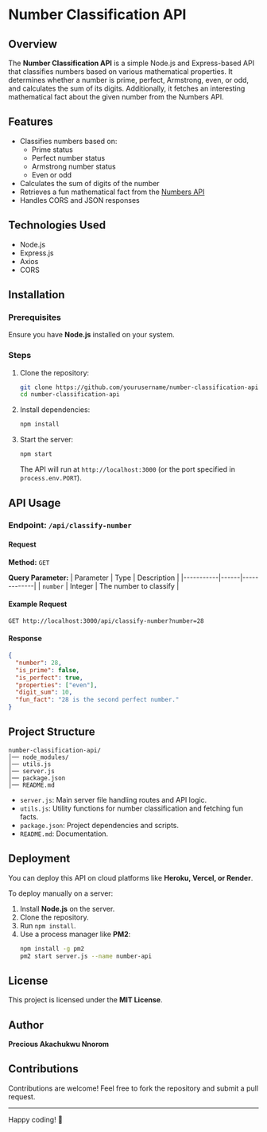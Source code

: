 # Number Classification API

## Overview
The **Number Classification API** is a simple Node.js and Express-based API that classifies numbers based on various mathematical properties. It determines whether a number is prime, perfect, Armstrong, even, or odd, and calculates the sum of its digits. Additionally, it fetches an interesting mathematical fact about the given number from the Numbers API.

## Features
- Classifies numbers based on:
  - Prime status
  - Perfect number status
  - Armstrong number status
  - Even or odd
- Calculates the sum of digits of the number
- Retrieves a fun mathematical fact from the [Numbers API](http://numbersapi.com/)
- Handles CORS and JSON responses

## Technologies Used
- Node.js
- Express.js
- Axios
- CORS

## Installation
### Prerequisites
Ensure you have **Node.js** installed on your system.

### Steps
1. Clone the repository:
   ```sh
   git clone https://github.com/yourusername/number-classification-api.git
   cd number-classification-api
   ```
2. Install dependencies:
   ```sh
   npm install
   ```
3. Start the server:
   ```sh
   npm start
   ```
   The API will run at `http://localhost:3000` (or the port specified in `process.env.PORT`).

## API Usage
### Endpoint: `/api/classify-number`
#### Request
**Method:** `GET`

**Query Parameter:**
| Parameter | Type | Description |
|-----------|------|-------------|
| `number` | Integer | The number to classify |

#### Example Request
```
GET http://localhost:3000/api/classify-number?number=28
```

#### Response
```json
{
  "number": 28,
  "is_prime": false,
  "is_perfect": true,
  "properties": ["even"],
  "digit_sum": 10,
  "fun_fact": "28 is the second perfect number."
}
```

## Project Structure
```
number-classification-api/
│── node_modules/
│── utils.js
│── server.js
│── package.json
│── README.md
```
- `server.js`: Main server file handling routes and API logic.
- `utils.js`: Utility functions for number classification and fetching fun facts.
- `package.json`: Project dependencies and scripts.
- `README.md`: Documentation.

## Deployment
You can deploy this API on cloud platforms like **Heroku, Vercel, or Render**.

To deploy manually on a server:
1. Install **Node.js** on the server.
2. Clone the repository.
3. Run `npm install`.
4. Use a process manager like **PM2**:
   ```sh
   npm install -g pm2
   pm2 start server.js --name number-api
   ```

## License
This project is licensed under the **MIT License**.

## Author
**Precious Akachukwu Nnorom**

## Contributions
Contributions are welcome! Feel free to fork the repository and submit a pull request.

---
Happy coding! 🚀

